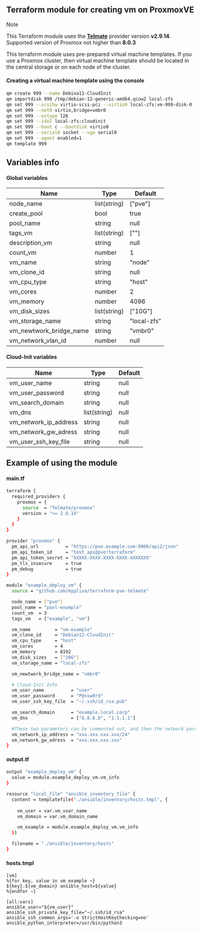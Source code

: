 ## Terraform module for creating vm on ProxmoxVE

> [!NOTE]
> This Terraform module uses the **[Telmate](https://github.com/Telmate/terraform-provider-proxmox)** provider version **v2.9.14**.  
> Supported version of Proxmox not higher than **8.0.3**

This terraform module uses pre-prepared virtual machine templates.
If you use a Proxmox cluster, then virtual machine template should be located in the central storage or on each node of the cluster.

#### Creating a virtual machine template using the console
```sh
qm create 999 --name Debina11-CloudInit
qm importdisk 999 /tmp/debian-12-generic-amd64.qcow2 local-zfs
qm set 999 --scsihw virtio-scsi-pci --virtio0 local-zfs:vm-999-disk-0
qm set 999 --net0 virtio,bridge=vmbr0
qm set 999 --ostype l26
qm set 999 --ide2 local-zfs:cloudinit
qm set 999 --boot c --bootdisk virtio0
qm set 999 --serial0 socket --vga serial0
qm set 999 --agent enabled=1
qm template 999
```

## Variables info
#### Global variables
| Name | Type | Default | 
| ---- | ---- | ------- |
| node_name | list(string) | ["pve"] |
| create_pool | bool | true |
| pool_name | string | null |
| tags_vm | list(string) | [""] |
| description_vm | string | null |
| count_vm | number | 1 |
| vm_name | string | "node" |
| vm_clone_id | string | null |
| vm_cpu_type | string | "host" |
| vm_cores | number | 2 |
| vm_memory | number | 4096 |
| vm_disk_sizes | list(string) | ["10G"] |
| vm_storage_name | string | "local-zfs" |
| vm_newtwork_bridge_name | string | "vmbr0" |
| vm_network_vlan_id | number | null |

#### Cloud-Init variables
| Name | Type | Default |
| ---- | ---- | ------- |
| vm_user_name | string | null |
| vm_user_password | string | null |
| vm_search_domain | string | null |
| vm_dns | list(string) | null |
| vm_network_ip_address | string | null |
| vm_network_gw_adress | string | null |
| vm_user_ssh_key_file | string | null |

## Example of using the module
#### main.tf
```sh
terraform {
  required_providers {
    proxmox = {
      source  = "Telmate/proxmox"
      version = ">= 2.9.14"
    }
  }
}

provider "proxmox" {
  pm_api_url          = "https://pve.example.com:8006/api2/json"
  pm_api_token_id     = "test_api@pve!terraform"
  pm_api_token_secret = "XXXXX-XXXX-XXXX-XXXX-XXXXXXX"
  pm_tls_insecure     = true
  pm_debug            = true
}

module "example_deploy_vm" {
  source = "github.com/myplixa/terraform-pve-telmate"

  node_name = ["pve"]
  pool_name = "pool-example"
  count_vm  = 3
  tags_vm   = ["example", "vm"]

  vm_name         = "vm-example"
  vm_clone_id     = "Debian12-CloudInit"
  vm_cpu_type     = "host"
  vm_cores        = 4
  vm_memory       = 8192
  vm_disk_sizes   = ["20G"]
  vm_storage_name = "local-zfs"

  vm_newtwork_bridge_name = "vmbr0"

  # Cloud-Init Info
  vm_user_name          = "user"
  vm_user_password      = "P@ssw0rd"
  vm_user_ssh_key_file  = "~/.ssh/id_rsa.pub"

  vm_search_domain      = "example.local.corp"
  vm_dns                = ["8.8.8.8", "1.1.1.1"]

  #These two parameters can be commented out, and then the network parameters will be set to "dhcp"
  vm_network_ip_address = "xxx.xxx.xxx.xxx/24"
  vm_network_gw_adress  = "xxx.xxx.xxx.xxx"
}
```

#### output.tf
```sh
output "example_deploy_vm" {
  value = module.example_deploy_vm.vm_info
}

resource "local_file" "ansible_inventory_file" {
  content = templatefile("./ansible/inventory/hosts.tmpl", {
    
    vm_user = var.vm_user_name
    vm_domain = var.vm_domain_name

    vm_example = module.example_deploy_vm.vm_info
  })

  filename = "./ansible/inventory/hosts"
}
```

#### hosts.tmpl
```tmpl
[vm]
%{for key, value in vm_example ~}
${key}.${vm_domain} ansible_host=${value}
%{endfor ~}

[all:vars]
ansible_user="${vm_user}"
ansible_ssh_private_key_file="~/.ssh/id_rsa"
ansible_ssh_common_args='-o StrictHostKeyChecking=no'
ansible_python_interpreter=/usr/bin/python3
```